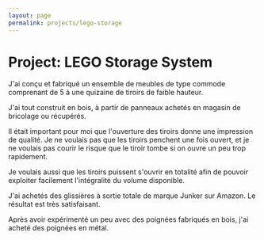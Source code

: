 ```yaml
---
layout: page
permalink: projects/lego-storage
---
```


# Project: LEGO Storage System

J'ai conçu et fabriqué un ensemble de meubles de type commode comprenant de 5 à une quizaine de tiroirs de faible hauteur.

J'ai tout construit en bois, à partir de panneaux achetés en magasin de bricolage ou récupérés.

Il était important pour moi que l'ouverture des tiroirs donne une impression de qualité. Je ne voulais pas que les tiroirs penchent une fois ouvert, et je ne voulais pas courir le risque que le tiroir tombe si on ouvre un peu trop rapidement.

Je voulais aussi que les tiroirs puissent s'ouvrir en totalité afin de pouvoir exploiter facilement l'intégralité du volume disponible.

J'ai achetés des glissières à sortie totale de marque Junker sur Amazon. Le résultat est très satisfaisant.

Après avoir expérimenté un peu avec des poignées fabriqués en bois, j'ai acheté des poignées en métal.